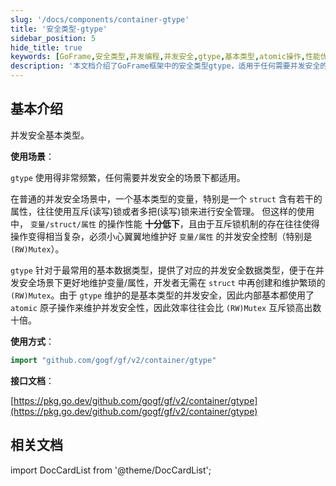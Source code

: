 ```yaml
---
slug: '/docs/components/container-gtype'
title: '安全类型-gtype'
sidebar_position: 5
hide_title: true
keywords: [GoFrame,安全类型,并发编程,并发安全,gtype,基本类型,atomic操作,性能优化,数据类型,锁机制]
description: '本文档介绍了GoFrame框架中的安全类型gtype，适用于任何需要并发安全的场景。通过提供对最常用基本数据类型的并发安全支持，gtype具备比互斥锁更高的性能，使用atomic原子操作简化并发控制，方便开发者在复杂场景下进行高效的并发编程。'
---
```


## 基本介绍

并发安全基本类型。

**使用场景**：

`gtype` 使用得非常频繁，任何需要并发安全的场景下都适用。

在普通的并发安全场景中，一个基本类型的变量，特别是一个 `struct` 含有若干的属性，往往使用互斥(读写)锁或者多把(读写)锁来进行安全管理。 但这样的使用中， `变量/struct/属性` 的操作性能 **十分低下**，且由于互斥锁机制的存在往往使得操作变得相当复杂，必须小心翼翼地维护好 `变量/属性` 的并发安全控制（特别是 `(RW)Mutex`）。

`gtype` 针对于最常用的基本数据类型，提供了对应的并发安全数据类型，便于在并发安全场景下更好地维护变量/属性，开发者无需在 `struct` 中再创建和维护繁琐的 `(RW)Mutex`。由于 `gtype` 维护的是基本类型的并发安全，因此内部基本都使用了 `atomic` 原子操作来维护并发安全性，因此效率往往会比 `(RW)Mutex` 互斥锁高出数十倍。

**使用方式**：

```go
import "github.com/gogf/gf/v2/container/gtype"
```

**接口文档**：

[https://pkg.go.dev/github.com/gogf/gf/v2/container/gtype](https://pkg.go.dev/github.com/gogf/gf/v2/container/gtype)

## 相关文档

import DocCardList from '@theme/DocCardList';

<DocCardList />